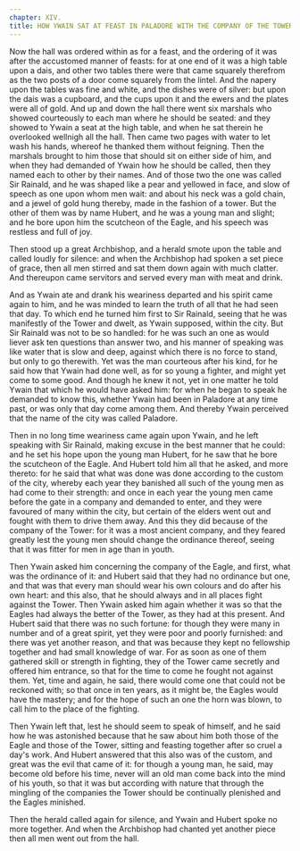```yaml
---
chapter: XIV.
title: HOW YWAIN SAT AT FEAST IN PALADORE WITH THE COMPANY OF THE TOWER AND THE COMPANY OF THE EAGLE.
---
```

Now the hall was ordered within as for a feast, and the ordering of it was after the accustomed manner of feasts: for at one end of it was a high table upon a dais, and other two tables there were that came squarely therefrom as the two posts of a door come squarely from the lintel. And the napery upon the tables was fine and white, and the dishes were of silver: but upon the dais was a cupboard, and the cups upon it and the ewers and the plates were all of gold. And up and down the hall there went six marshals who showed courteously to each man where he should be seated: and they showed to Ywain a seat at the high table, and when he sat therein he overlooked wellnigh all the hall. Then came two pages with water to let wash his hands, whereof he thanked them without feigning. Then the marshals brought to him those that should sit on either side of him, and when they had demanded of Ywain how he should be called, then they named each to other by their names. And of those two the one was called Sir Rainald, and he was shaped like a pear and yellowed in face, and slow of speech as one upon whom men wait: and about his neck was a gold chain, and a jewel of gold hung thereby, made in the fashion of a tower. But the other of them was by name Hubert, and he was a young man and slight; and he bore upon him the scutcheon of the Eagle, and his speech was restless and full of joy.

Then stood up a great Archbishop, and a herald smote upon the table and called loudly for silence: and when the Archbishop had spoken a set piece of grace, then all men stirred and sat them down again with much clatter. And thereupon came servitors and served every man with meat and drink.

And as Ywain ate and drank his weariness departed and his spirit came again to him, and he was minded to learn the truth of all that he had seen that day. To which end he turned him first to Sir Rainald, seeing that he was manifestly of the Tower and dwelt, as Ywain supposed, within the city. But Sir Rainald was not to be so handled: for he was such an one as would liever ask ten questions than answer two, and his manner of speaking was like water that is slow and deep, against which there is no force to stand, but only to go therewith. Yet was the man courteous after his kind, for he said how that Ywain had done well, as for so young a fighter, and might yet come to some good. And though he knew it not, yet in one matter he told Ywain that which he would have asked him: for when he began to speak he demanded to know this, whether Ywain had been in Paladore at any time past, or was only that day come among them. And thereby Ywain perceived that the name of the city was called Paladore.

Then in no long time weariness came again upon Ywain, and he left speaking with Sir Rainald, making excuse in the best manner that he could: and he set his hope upon the young man Hubert, for he saw that he bore the scutcheon of the Eagle. And Hubert told him all that he asked, and more thereto: for he said that what was done was done according to the custom of the city, whereby each year they banished all such of the young men as had come to their strength: and once in each year the young men came before the gate in a company and demanded to enter, and they were favoured of many within the city, but certain of the elders went out and fought with them to drive them away. And this they did because of the company of the Tower: for it was a most ancient company, and they feared greatly lest the young men should change the ordinance thereof, seeing that it was fitter for men in age than in youth.

Then Ywain asked him concerning the company of the Eagle, and first, what was the ordinance of it: and Hubert said that they had no ordinance but one, and that was that every man should wear his own colours and do after his own heart: and this also, that he should always and in all places fight against the Tower. Then Ywain asked him again whether it was so that the Eagles had always the better of the Tower, as they had at this present. And Hubert said that there was no such fortune: for though they were many in number and of a great spirit, yet they were poor and poorly furnished: and there was yet another reason, and that was because they kept no fellowship together and had small knowledge of war. For as soon as one of them gathered skill or strength in fighting, they of the Tower came secretly and offered him entrance, so that for the time to come he fought not against them. Yet, time and again, he said, there would come one that could not be reckoned with; so that once in ten years, as it might be, the Eagles would have the mastery; and for the hope of such an one the horn was blown, to call him to the place of the fighting.

Then Ywain left that, lest he should seem to speak of himself, and he said how he was astonished because that he saw about him both those of the Eagle and those of the Tower, sitting and feasting together after so cruel a day's work. And Hubert answered that this also was of the custom, and great was the evil that came of it: for though a young man, he said, may become old before his time, never will an old man come back into the mind of his youth, so that it was but according with nature that through the mingling of the companies the Tower should be continually plenished and the Eagles minished.

Then the herald called again for silence, and Ywain and Hubert spoke no more together. And when the Archbishop had chanted yet another piece then all men went out from the hall.
  
